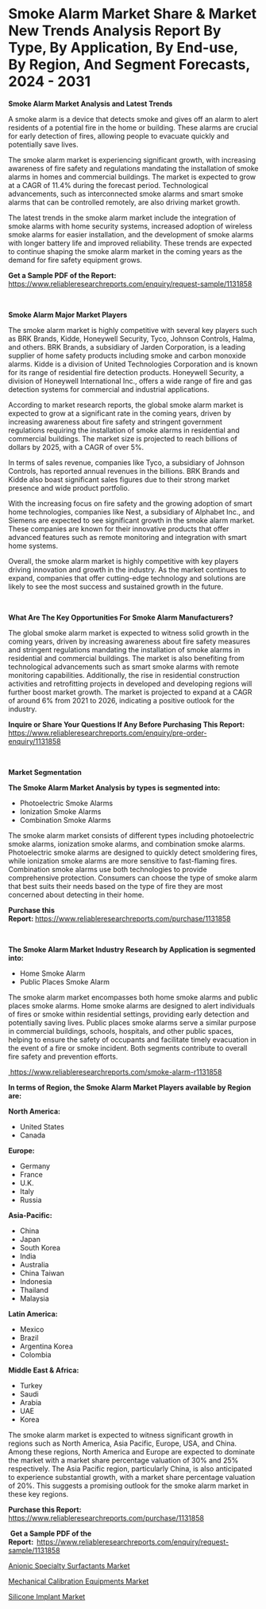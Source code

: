 <p><h1>Smoke Alarm Market Share & Market New Trends Analysis Report By Type, By Application, By End-use, By Region, And Segment Forecasts, 2024 - 2031</h1></p><p><strong>Smoke Alarm Market Analysis and Latest Trends</strong></p>
<p><p>A smoke alarm is a device that detects smoke and gives off an alarm to alert residents of a potential fire in the home or building. These alarms are crucial for early detection of fires, allowing people to evacuate quickly and potentially save lives.</p><p>The smoke alarm market is experiencing significant growth, with increasing awareness of fire safety and regulations mandating the installation of smoke alarms in homes and commercial buildings. The market is expected to grow at a CAGR of 11.4% during the forecast period. Technological advancements, such as interconnected smoke alarms and smart smoke alarms that can be controlled remotely, are also driving market growth.</p><p>The latest trends in the smoke alarm market include the integration of smoke alarms with home security systems, increased adoption of wireless smoke alarms for easier installation, and the development of smoke alarms with longer battery life and improved reliability. These trends are expected to continue shaping the smoke alarm market in the coming years as the demand for fire safety equipment grows.</p></p>
<p><strong>Get a Sample PDF of the Report:&nbsp;</strong> <a href="https://www.reliableresearchreports.com/enquiry/request-sample/1131858">https://www.reliableresearchreports.com/enquiry/request-sample/1131858</a></p>
<p>&nbsp;</p>
<p><strong>Smoke Alarm Major Market Players</strong></p>
<p><p>The smoke alarm market is highly competitive with several key players such as BRK Brands, Kidde, Honeywell Security, Tyco, Johnson Controls, Halma, and others. BRK Brands, a subsidiary of Jarden Corporation, is a leading supplier of home safety products including smoke and carbon monoxide alarms. Kidde is a division of United Technologies Corporation and is known for its range of residential fire detection products. Honeywell Security, a division of Honeywell International Inc., offers a wide range of fire and gas detection systems for commercial and industrial applications.</p><p>According to market research reports, the global smoke alarm market is expected to grow at a significant rate in the coming years, driven by increasing awareness about fire safety and stringent government regulations requiring the installation of smoke alarms in residential and commercial buildings. The market size is projected to reach billions of dollars by 2025, with a CAGR of over 5%.</p><p>In terms of sales revenue, companies like Tyco, a subsidiary of Johnson Controls, has reported annual revenues in the billions. BRK Brands and Kidde also boast significant sales figures due to their strong market presence and wide product portfolio.</p><p>With the increasing focus on fire safety and the growing adoption of smart home technologies, companies like Nest, a subsidiary of Alphabet Inc., and Siemens are expected to see significant growth in the smoke alarm market. These companies are known for their innovative products that offer advanced features such as remote monitoring and integration with smart home systems.</p><p>Overall, the smoke alarm market is highly competitive with key players driving innovation and growth in the industry. As the market continues to expand, companies that offer cutting-edge technology and solutions are likely to see the most success and sustained growth in the future.</p></p>
<p>&nbsp;</p>
<p><strong>What Are The Key Opportunities For Smoke Alarm Manufacturers?</strong></p>
<p><p>The global smoke alarm market is expected to witness solid growth in the coming years, driven by increasing awareness about fire safety measures and stringent regulations mandating the installation of smoke alarms in residential and commercial buildings. The market is also benefiting from technological advancements such as smart smoke alarms with remote monitoring capabilities. Additionally, the rise in residential construction activities and retrofitting projects in developed and developing regions will further boost market growth. The market is projected to expand at a CAGR of around 6% from 2021 to 2026, indicating a positive outlook for the industry.</p></p>
<p><strong>Inquire or Share Your Questions If Any Before Purchasing This Report:</strong> <a href="https://www.reliableresearchreports.com/enquiry/pre-order-enquiry/1131858">https://www.reliableresearchreports.com/enquiry/pre-order-enquiry/1131858</a></p>
<p>&nbsp;</p>
<p><strong>Market Segmentation</strong></p>
<p><strong>The Smoke Alarm Market Analysis by types is segmented into:</strong></p>
<p><ul><li>Photoelectric Smoke Alarms</li><li>Ionization Smoke Alarms</li><li>Combination Smoke Alarms</li></ul></p>
<p><p>The smoke alarm market consists of different types including photoelectric smoke alarms, ionization smoke alarms, and combination smoke alarms. Photoelectric smoke alarms are designed to quickly detect smoldering fires, while ionization smoke alarms are more sensitive to fast-flaming fires. Combination smoke alarms use both technologies to provide comprehensive protection. Consumers can choose the type of smoke alarm that best suits their needs based on the type of fire they are most concerned about detecting in their home.</p></p>
<p><strong>Purchase this Report:&nbsp;</strong><a href="https://www.reliableresearchreports.com/purchase/1131858">https://www.reliableresearchreports.com/purchase/1131858</a></p>
<p>&nbsp;</p>
<p><strong>The Smoke Alarm Market Industry Research by Application is segmented into:</strong></p>
<p><ul><li>Home Smoke Alarm</li><li>Public Places Smoke Alarm</li></ul></p>
<p><p>The smoke alarm market encompasses both home smoke alarms and public places smoke alarms. Home smoke alarms are designed to alert individuals of fires or smoke within residential settings, providing early detection and potentially saving lives. Public places smoke alarms serve a similar purpose in commercial buildings, schools, hospitals, and other public spaces, helping to ensure the safety of occupants and facilitate timely evacuation in the event of a fire or smoke incident. Both segments contribute to overall fire safety and prevention efforts.</p></p>
<p><a href="https://www.reliableresearchreports.com/smoke-alarm-r1131858">&nbsp;https://www.reliableresearchreports.com/smoke-alarm-r1131858</a></p>
<p><strong>In terms of Region, the Smoke Alarm Market Players available by Region are:</strong></p>
<p>
    <p> <strong> North America: </strong>
        <ul>
            <li>United States</li>
            <li>Canada</li>
        </ul>
        </p> 
    <p> <strong> Europe: </strong>
        <ul>
            <li>Germany</li>
            <li>France</li>
            <li>U.K.</li>
            <li>Italy</li>
            <li>Russia</li>
        </ul>
        </p> 
    <p> <strong> Asia-Pacific: </strong>
        <ul>
            <li>China</li>
            <li>Japan</li>
            <li>South Korea</li>
            <li>India</li>
            <li>Australia</li>
            <li>China Taiwan</li>
            <li>Indonesia</li>
            <li>Thailand</li>
            <li>Malaysia</li>
        </ul>
        </p> 
    <p> <strong> Latin America: </strong>
        <ul>
            <li>Mexico</li>
            <li>Brazil</li>
            <li>Argentina Korea</li>
            <li>Colombia</li>
        </ul>
        </p> 
    <p> <strong> Middle East & Africa: </strong>
        <ul>
            <li>Turkey</li>
            <li>Saudi</li>
            <li>Arabia</li>
            <li>UAE</li>
            <li>Korea</li>
        </ul>
    </p>
    </p>
<p><p>The smoke alarm market is expected to witness significant growth in regions such as North America, Asia Pacific, Europe, USA, and China. Among these regions, North America and Europe are expected to dominate the market with a market share percentage valuation of 30% and 25% respectively. The Asia Pacific region, particularly China, is also anticipated to experience substantial growth, with a market share percentage valuation of 20%. This suggests a promising outlook for the smoke alarm market in these key regions.</p></p>
<p><strong>Purchase this Report: </strong><a href="https://www.reliableresearchreports.com/purchase/1131858">https://www.reliableresearchreports.com/purchase/1131858</a></p>
<p>&nbsp;<strong>Get a Sample PDF of the Report:&nbsp;&nbsp;</strong><a href="https://www.reliableresearchreports.com/enquiry/request-sample/1131858">https://www.reliableresearchreports.com/enquiry/request-sample/1131858</a></p>
<p><strong></strong></p>
<p><p><a href="https://github.com/neibinson7856/Market-Research-Report-List-1/blob/main/anionic-specialty-surfactants-market.md">Anionic Specialty Surfactants Market</a></p><p><a href="https://github.com/rontayewer0/Market-Research-Report-List-1/blob/main/mechanical-calibration-equipments-market.md">Mechanical Calibration Equipments Market</a></p><p><a href="https://github.com/connormarshall794/Market-Research-Report-List-1/blob/main/silicone-implant-market.md">Silicone Implant Market</a></p></p>